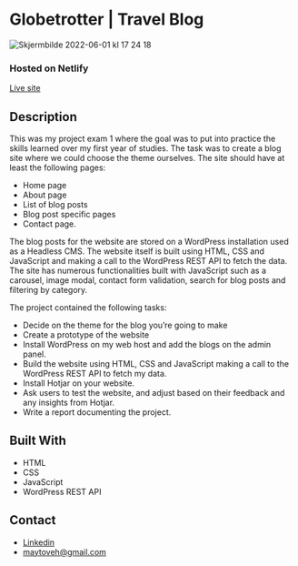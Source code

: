 # Globetrotter | Travel Blog

![Skjermbilde 2022-06-01 kl  17 24 18](https://user-images.githubusercontent.com/89157761/171441100-eca75b8e-84f7-4dc0-9814-dc1df6236044.png)

### Hosted on Netlify

[Live site](https://globetrotter-travel-blog.netlify.app/about.html)

## Description

This was my project exam 1 where the goal was to put into practice the skills learned over my first year of studies.
The task was to create a blog site where we could choose the theme ourselves. The site should have at least the following pages:

- Home page
- About page
- List of blog posts
- Blog post specific pages
- Contact page.

The blog posts for the website are stored on a WordPress installation used as a Headless CMS. The website itself is built using HTML, CSS and JavaScript and making a call to the WordPress REST API to fetch the data. The site has numerous functionalities built with JavaScript such as a carousel, image modal, contact form validation, search for blog posts and filtering by category.

The project contained the following tasks:

- Decide on the theme for the blog you’re going to make
- Create a prototype of the website
- Install WordPress on my web host and add the blogs on the admin panel.
- Build the website using HTML, CSS and JavaScript making a call to the WordPress REST API to fetch my data.
- Install Hotjar on your website.
- Ask users to test the website, and adjust based on their feedback and any insights from Hotjar.
- Write a report documenting the project.


## Built With

- HTML
- CSS
- JavaScript
- WordPress REST API

## Contact

- [Linkedin](https://www.linkedin.com/in/may-tove-hovdal-24b406153/)
- maytoveh@gmail.com

